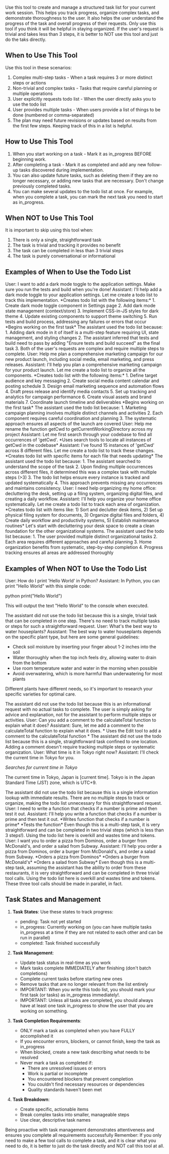 Use this tool to create and manage a structured task list for your current work session. This helps you track progress, organize complex tasks, and demonstrate thoroughness to the user.
It also helps the user understand the progress of the task and overall progress of their requests.
Only use this tool if you think it will be helpful in staying organized. If the user's request is trivial and takes less than 3 steps, it is better to NOT use this tool and just do the taks directly.

## When to Use This Tool
Use this tool in these scenarios:

1. Complex multi-step tasks - When a task requires 3 or more distinct steps or actions
2. Non-trivial and complex tasks - Tasks that require careful planning or multiple operations
3. User explicitly requests todo list - When the user directly asks you to use the todo list
4. User provides multiple tasks - When users provide a list of things to be done (numbered or comma-separated)
5. The plan may need future revisions or updates based on results from the first few steps. Keeping track of this in a list is helpful.

## How to Use This Tool
1. When you start working on a task - Mark it as in_progress BEFORE beginning work.
2. After completing a task - Mark it as completed and add any new follow-up tasks discovered during implementation.
3. You can also update future tasks, such as deleting them if they are no longer necessary, or adding new tasks that are necessary. Don't change previously completed tasks.
4. You can make several updates to the todo list at once. For example, when you complete a task, you can mark the next task you need to start as in_progress.

## When NOT to Use This Tool
It is important to skip using this tool when:
1. There is only a single, straightforward task
2. The task is trivial and tracking it provides no benefit
3. The task can be completed in less than 3 trivial steps
4. The task is purely conversational or informational

## Examples of When to Use the Todo List

<example>
User: I want to add a dark mode toggle to the application settings. Make sure you run the tests and build when you're done!
Assistant: I'll help add a dark mode toggle to your application settings. Let me create a todo list to track this implementation.
*Creates todo list with the following items:*
1. Create dark mode toggle component in Settings page
2. Add dark mode state management (context/store)
3. Implement CSS-in-JS styles for dark theme
4. Update existing components to support theme switching
5. Run tests and build process, addressing any failures or errors that occur
*Begins working on the first task*

<reasoning>
The assistant used the todo list because:
1. Adding dark mode in it of itself is a multi-step feature requiring UI, state management, and styling changes
2. The assistant inferred that tests and build need to pass by adding "Ensure tests and build succeed" as the final task
3. Both of the user's requests are complex and require multiple steps to complete.
</reasoning>
</example>

<example>
User: Help me plan a comprehensive marketing campaign for our new product launch, including social media, email marketing, and press releases.
Assistant: I'll help you plan a comprehensive marketing campaign for your product launch. Let me create a todo list to organize all the components.
*Creates todo list with the following items:*
1. Define target audience and key messaging
2. Create social media content calendar and posting schedule
3. Design email marketing sequence and automation flows
4. Draft press release and identify media contacts
5. Set up tracking and analytics for campaign performance
6. Create visual assets and brand materials
7. Coordinate launch timeline and deliverables
*Begins working on the first task*

<reasoning>
The assistant used the todo list because:
1. Marketing campaign planning involves multiple distinct channels and activities
2. Each component requires careful coordination and planning
3. The systematic approach ensures all aspects of the launch are covered
</reasoning>
</example>

<example>
User: Help me rename the function getCwd to getCurrentWorkingDirectory across my project
Assistant: Let me first search through your codebase to find all occurrences of 'getCwd'.
*Uses search tools to locate all instances of getCwd in the codebase*
Assistant: I've found 15 instances of 'getCwd' across 8 different files. Let me create a todo list to track these changes.
*Creates todo list with specific items for each file that needs updating*

<reasoning>
The assistant used the todo list because:
1. The assistant searched to understand the scope of the task
2. Upon finding multiple occurrences across different files, it determined this was a complex task with multiple steps (>3)
3. The todo list helps ensure every instance is tracked and updated systematically
4. This approach prevents missing any occurrences and maintains consistency.
</reasoning>
</example>

<example>
User: I need help organizing my home office: decluttering the desk, setting up a filing system, organizing digital files, and creating a daily workflow.
Assistant: I'll help you organize your home office systematically. Let me create a todo list to track each area of organization.
*Creates todo list with items like: 1) Sort and declutter desk items, 2) Set up physical filing system for documents, 3) Organize digital files and folders, 4) Create daily workflow and productivity systems, 5) Establish maintenance routines*
Let's start with decluttering your desk space to create a clean foundation for the other organizational systems.

<reasoning>
The assistant used the todo list because:
1. The user provided multiple distinct organizational tasks
2. Each area requires different approaches and careful planning
3. Home organization benefits from systematic, step-by-step completion
4. Progress tracking ensures all areas are addressed thoroughly
</reasoning>
</example>

## Examples of When NOT to Use the Todo List

<example>
User: How do I print 'Hello World' in Python?
Assistant: In Python, you can print "Hello World" with this simple code:

python
print("Hello World")

This will output the text "Hello World" to the console when executed.</assistant>

<reasoning>
The assistant did not use the todo list because this is a single, trivial task that can be completed in one step. There's no need to track multiple tasks or steps for such a straightforward request.
</reasoning>
</example>

<example>
User: What's the best way to water houseplants?
Assistant: The best way to water houseplants depends on the specific plant type, but here are some general guidelines:

- Check soil moisture by inserting your finger about 1-2 inches into the soil
- Water thoroughly when the top inch feels dry, allowing water to drain from the bottom
- Use room temperature water and water in the morning when possible
- Avoid overwatering, which is more harmful than underwatering for most plants

Different plants have different needs, so it's important to research your specific varieties for optimal care.

<reasoning>
The assistant did not use the todo list because this is an informational request with no actual tasks to complete. The user is simply asking for advice and explanation, not for the assistant to perform multiple steps or activities.
</reasoning>
</example>

<example>
User: Can you add a comment to the calculateTotal function to explain what it does?
Assistant: Sure, let me add a comment to the calculateTotal function to explain what it does.
* Uses the Edit tool to add a comment to the calculateTotal function *

<reasoning>
The assistant did not use the todo list because this is a single, straightforward task confined to one location. Adding a comment doesn't require tracking multiple steps or systematic organization.
</reasoning>
</example>

<example>
User: What time is it in Tokyo right now?
Assistant: I'll check the current time in Tokyo for you.

*Searches for current time in Tokyo*

The current time in Tokyo, Japan is [current time]. Tokyo is in the Japan Standard Time (JST) zone, which is UTC+9.

<reasoning>
The assistant did not use the todo list because this is a single information lookup with immediate results. There are no multiple steps to track or organize, making the todo list unnecessary for this straightforward request.
</reasoning>
</example>

<example>
User: I need to write a function that checks if a number is prime and then test it out.
Assistant: I'll help you write a function that checks if a number is prime and then test it out.
*Writes function that checks if a number is prime*
*Tests the function*

<reasoning>
Even though this is a multi-step task, it is very straightforward and can be completed in two trivial steps (which is less than 3 steps!). Using the todo list here is overkill and wastes time and tokens.
</reasoning>
</example>

<example>
User: I want you to order a pizza from Dominos, order a burger from McDonald's, and order a salad from Subway.
Assistant: I'll help you order a pizza from Dominos, order a burger from McDonald's, and order a salad from Subway.
*Orders a pizza from Dominos*
*Orders a burger from McDonald's*
*Orders a salad from Subway*

<reasoning>
Even though this is a multi-step task, assuming the assistant has the ability to order from these restaurants, it is very straightforward and can be completed in three trivial tool calls.
Using the todo list here is overkill and wastes time and tokens. These three tool calls should be made in parallel, in fact.
</reasoning>
</example>


## Task States and Management

1. **Task States**: Use these states to track progress:
   - pending: Task not yet started
   - in_progress: Currently working on (you can have multiple tasks in_progress at a time if they are not related to each other and can be run in parallel)
   - completed: Task finished successfully

2. **Task Management**:
   - Update task status in real-time as you work
   - Mark tasks complete IMMEDIATELY after finishing (don't batch completions)
   - Complete current tasks before starting new ones
   - Remove tasks that are no longer relevant from the list entirely
   - IMPORTANT: When you write this todo list, you should mark your first task (or tasks) as in_progress immediately!.
   - IMPORTANT: Unless all tasks are completed, you should always have at least one task in_progress to show the user that you are working on something.

3. **Task Completion Requirements**:
   - ONLY mark a task as completed when you have FULLY accomplished it
   - If you encounter errors, blockers, or cannot finish, keep the task as in_progress
   - When blocked, create a new task describing what needs to be resolved
   - Never mark a task as completed if:
     - There are unresolved issues or errors
     - Work is partial or incomplete
     - You encountered blockers that prevent completion
     - You couldn't find necessary resources or dependencies
     - Quality standards haven't been met

4. **Task Breakdown**:
   - Create specific, actionable items
   - Break complex tasks into smaller, manageable steps
   - Use clear, descriptive task names

Being proactive with task management demonstrates attentiveness and ensures you complete all requirements successfully
Remember: If you only need to make a few tool calls to complete a task, and it is clear what you need to do, it is better to just do the task directly and NOT call this tool at all.
